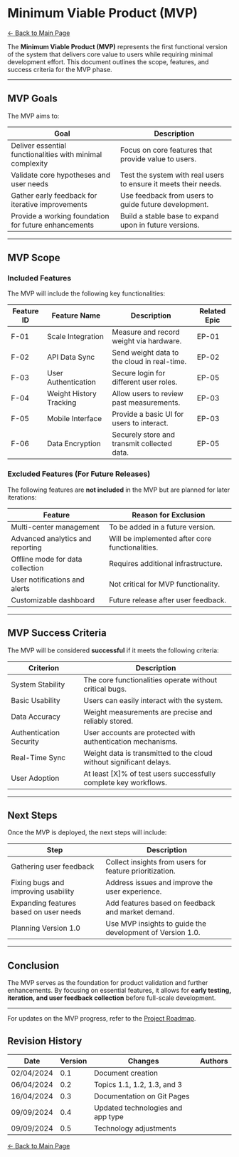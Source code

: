 # Minimum Viable Product (MVP)

[← Back to Main Page](../../index.md)

The **Minimum Viable Product (MVP)** represents the first functional version of the system that delivers core value to users while requiring minimal development effort. This document outlines the scope, features, and success criteria for the MVP phase.

---

## MVP Goals

The MVP aims to:

| Goal                                                      | Description                                                     |
| --------------------------------------------------------- | --------------------------------------------------------------- |
| Deliver essential functionalities with minimal complexity | Focus on core features that provide value to users.             |
| Validate core hypotheses and user needs                   | Test the system with real users to ensure it meets their needs. |
| Gather early feedback for iterative improvements          | Use feedback from users to guide future development.            |
| Provide a working foundation for future enhancements      | Build a stable base to expand upon in future versions.          |

---

## MVP Scope

### Included Features

The MVP will include the following key functionalities:

| Feature ID | Feature Name            | Description                                 | Related Epic |
| ---------- | ----------------------- | ------------------------------------------- | ------------ |
| F-01       | Scale Integration       | Measure and record weight via hardware.     | EP-01        |
| F-02       | API Data Sync           | Send weight data to the cloud in real-time. | EP-02        |
| F-03       | User Authentication     | Secure login for different user roles.      | EP-05        |
| F-04       | Weight History Tracking | Allow users to review past measurements.    | EP-03        |
| F-05       | Mobile Interface        | Provide a basic UI for users to interact.   | EP-03        |
| F-06       | Data Encryption         | Securely store and transmit collected data. | EP-05        |

### Excluded Features (For Future Releases)

The following features are **not included** in the MVP but are planned for later iterations:

| Feature                          | Reason for Exclusion                            |
| -------------------------------- | ----------------------------------------------- |
| Multi-center management          | To be added in a future version.                |
| Advanced analytics and reporting | Will be implemented after core functionalities. |
| Offline mode for data collection | Requires additional infrastructure.             |
| User notifications and alerts    | Not critical for MVP functionality.             |
| Customizable dashboard           | Future release after user feedback.             |

---

## MVP Success Criteria

The MVP will be considered **successful** if it meets the following criteria:

| Criterion               | Description                                                         |
| ----------------------- | ------------------------------------------------------------------- |
| System Stability        | The core functionalities operate without critical bugs.             |
| Basic Usability         | Users can easily interact with the system.                          |
| Data Accuracy           | Weight measurements are precise and reliably stored.                |
| Authentication Security | User accounts are protected with authentication mechanisms.         |
| Real-Time Sync          | Weight data is transmitted to the cloud without significant delays. |
| User Adoption           | At least [X]% of test users successfully complete key workflows.    |

---

## Next Steps

Once the MVP is deployed, the next steps will include:

| Step                                   | Description                                               |
| -------------------------------------- | --------------------------------------------------------- |
| Gathering user feedback                | Collect insights from users for feature prioritization.   |
| Fixing bugs and improving usability    | Address issues and improve the user experience.           |
| Expanding features based on user needs | Add features based on feedback and market demand.         |
| Planning Version 1.0                   | Use MVP insights to guide the development of Version 1.0. |

---

## Conclusion

The MVP serves as the foundation for product validation and further enhancements. By focusing on essential features, it allows for **early testing, iteration, and user feedback collection** before full-scale development.

---

For updates on the MVP progress, refer to the [Project Roadmap](../management/roadmap.md).

## Revision History

| Date       | Version | Changes                           | Authors |
| ---------- | ------- | --------------------------------- | ------- |
| 02/04/2024 | 0.1     | Document creation                 |         |
| 06/04/2024 | 0.2     | Topics 1.1, 1.2, 1.3, and 3       |         |
| 16/04/2024 | 0.3     | Documentation on Git Pages        |         |
| 09/09/2024 | 0.4     | Updated technologies and app type |         |
| 09/09/2024 | 0.5     | Technology adjustments            |         |

[← Back to Main Page](../../index.md)
